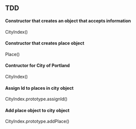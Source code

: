 ## TDD

#### Constructor that creates an object that accepts information
CityIndex()

#### Constructor that creates place object
Place()

#### Contructor for City of Portland
CityIndex()

#### Assign Id to places in city object
CityIndex.prototype.assignId()

#### Add place object to city object
CityIndex.prototype.addPlace()